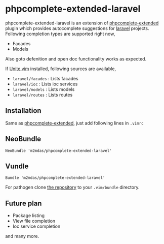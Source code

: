 phpcomplete-extended-laravel
=============================

phpcomplete-extended-laravel is an extension of
[phpcomplete-extended](https://github.com/m2mdas/phpcomplete-extended) plugin
which provides autocomplete suggestions for
[laravel](https://github.com/laravel/laravel) projects. Following completion
types are supported right now,

* Facades
* Models

Also goto defenition and open doc functionality works as expected.

If [Unite.vim](https://github.com/Shougo/unite.vim) installed, following sources
are available,

* `laravel/facades` : Lists facades 
* `laravel/ioc`     : Lists ioc services
* `laravel/models`  : Lists models
* `laravel/routes`  : Lists routes


Installation
------------
Same as [phpcomplete-extended](https://github.com/m2mdas/phpcomplete-extended),
just add following lines in `.vimrc`

## NeoBundle

    NeoBundle 'm2mdas/phpcomplete-extended-laravel'

## Vundle

    Bundle 'm2mdas/phpcomplete-extended-laravel'

For pathogen clone [the repository](https://github.com/m2mdas/phpcomplete-extended-laravel.git) to your
`.vim/bundle` directory.

## Future plan

* Package listing
* View file completion
* Ioc service completion

and many more.
